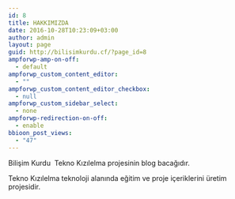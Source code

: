 ```yaml
---
id: 8
title: HAKKIMIZDA
date: 2016-10-28T10:23:09+03:00
author: admin
layout: page
guid: http://bilisimkurdu.cf/?page_id=8
ampforwp-amp-on-off:
  - default
ampforwp_custom_content_editor:
  - ""
ampforwp_custom_content_editor_checkbox:
  - null
ampforwp_custom_sidebar_select:
  - none
ampforwp-redirection-on-off:
  - enable
bbioon_post_views:
  - "47"
---
```

Bilişim Kurdu  Tekno Kızılelma projesinin blog bacağıdır.

Tekno Kızılelma teknoloji alanında eğitim ve proje içeriklerini üretim projesidir.